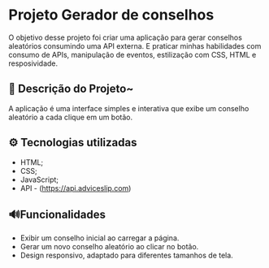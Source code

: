 # Projeto Gerador de conselhos
O objetivo desse projeto foi criar uma aplicação para gerar 
conselhos aleatórios consumindo uma API externa. E praticar 
minhas habilidades com consumo de APIs, manipulação de eventos,
estilização com CSS, HTML e resposividade.

## 📝 Descrição do Projeto~

A aplicação é uma interface simples e interativa que exibe um 
conselho aleatório a cada clique em um botão. 

## ⚙ Tecnologias utilizadas

- HTML;
- CSS;
- JavaScript;
- API - (https://api.adviceslip.com)

## 🔊Funcionalidades 

- Exibir um conselho inicial ao carregar a página.
- Gerar um novo conselho aleatório ao clicar no botão.
- Design responsivo, adaptado para diferentes tamanhos de tela.